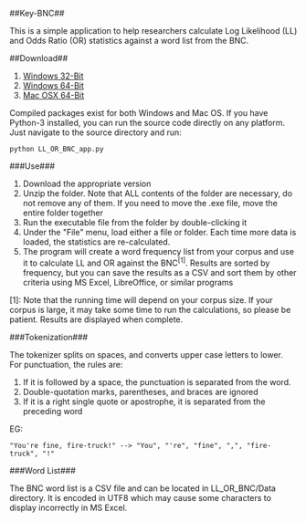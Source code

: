 ##Key-BNC##

This is a simple application to help researchers calculate Log Likelihood (LL) and Odds Ratio (OR) statistics against a word list from the BNC.

##Download##

1. [Windows 32-Bit](https://github.com/dougalg/Key-BNC/raw/master/build/Key-BNC-win32-v1.0.zip)
2. [Windows 64-Bit](https://github.com/dougalg/Key-BNC/raw/master/build/Key-BNC-amd64-v1.0.zip)
3. [Mac OSX 64-Bit](https://github.com/dougalg/Key-BNC/raw/master/build/Key-BNC-mac-v1.0.zip)

Compiled packages exist for both Windows and Mac OS. If you have Python-3 installed, you can run the source code directly on any platform. Just navigate to the source directory and run:

    python LL_OR_BNC_app.py

###Use###

1. Download the appropriate version
2. Unzip the folder. Note that ALL contents of the folder are necessary, do not remove any of them. If you need to move the .exe file, move the entire folder together
3. Run the executable file from the folder by double-clicking it
4. Under the "File" menu, load either a file or folder. Each time more data is loaded, the statistics are re-calculated.
5. The program will create a word frequency list from your corpus and use it to calculate LL and OR against the BNC<sup>[1]</sup>. Results are sorted by frequency, but you can save the results as a CSV and sort them by other criteria using MS Excel, LibreOffice, or similar programs

[1]: Note that the running time will depend on your corpus size. If your corpus is large, it may take some time to run the calculations, so please be patient. Results are displayed when complete.

###Tokenization###

The tokenizer splits on spaces, and converts upper case letters to lower. For punctuation, the rules are:

1. If it is followed by a space, the punctuation is separated from the word.
2. Double-quotation marks, parentheses, and braces are ignored
3. If it is a right single quote or apostrophe, it is separated from the preceding word

EG:

    "You're fine, fire-truck!" --> "You", "'re", "fine", ",", "fire-truck", "!"

###Word List###

The BNC word list is a CSV file and can be located in LL_OR_BNC/Data directory. It is encoded in UTF8 which may cause some characters to display incorrectly in MS Excel.
